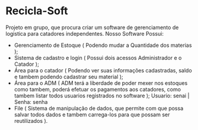 # Recicla-Soft

Projeto em grupo, que procura criar um software de gerenciamento de logistica para catadores independentes.
Nosso Software Possui:
- Gerenciamento de Estoque ( Podendo mudar a Quantidade dos materias );
- Sistema de cadastro e login ( Possui dois acessos Administrador e o Catador );
- Área para o catador ( Podendo ver suas informações cadastradas, saldo e tambem podendo cadastrar seu material );
- Área para o ADM ( ADM terá a liberdade de poder mexer nos estoques como tambem, poderá efetuar os pagamentos aos catadores, como tambem listar todos usuarios registrados no software );
  Usuario: senai | Senha: senha
- File ( Sistema de manipulação de dados, que permite com que possa salvar todos dados e tambem carrega-los para que possam ser reutilizados ).
